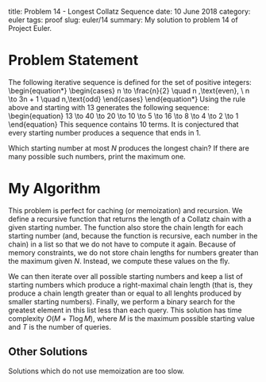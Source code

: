 title: Problem 14 - Longest Collatz Sequence
date: 10 June 2018
category: euler
tags: proof
slug: euler/14
summary: My solution to problem 14 of Project Euler.

# Problem Statement

The following iterative sequence is defined for the set of positive integers:
\begin{equation*}
	\begin{cases}
		n \to \frac{n}{2} \quad n \,\text{even}, \\
		n \to 3n + 1 \quad n\,\text{odd}
	\end{cases}
\end{equation*}
Using the rule above and starting with 13 generates the following sequence:
\begin{equation}
	13 \to 40 \to 20 \to 10 \to 5 \to 16 \to 8 \to 4 \to 2 \to 1
\end{equation}
This sequence contains 10 terms.
It is conjectured that every starting number produces a sequence that ends in 1.

Which starting number at most $N$ produces the longest chain?
If there are many possible such numbers, print the maximum one.

# My Algorithm

This problem is perfect for caching (or memoization) and recursion.
We define a recursive function that returns the length of a Collatz chain with a given starting number.
The function also store the chain length for each starting number (and, because the function is recursive, each number in the chain) in a list so that we do not have to compute it again.
Because of memory constraints, we do not store chain lengths for numbers greater than the maximum given $N$.
Instead, we compute these values on the fly.

We can then iterate over all possible starting numbers and keep a list of starting numbers which produce a right-maximal chain length (that is, they produce a chain length greater than or equal to all lenghts produced by smaller starting numbers).
Finally, we perform a binary search for the greatest element in this list less than each query.
This solution has time complexity $O(M + T\log M)$, where $M$ is the maximum possible starting value and $T$ is the number of queries.


## Other Solutions

Solutions which do not use memoization are too slow.